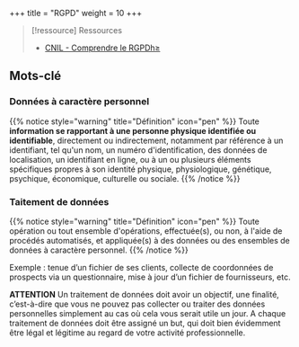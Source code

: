 +++
title = "RGPD"
weight = 10
+++

> [!ressource] Ressources
> - [CNIL - Comprendre le RGPDh≥](https://www.cnil.fr/fr/comprendre-le-rgpd)

## Mots-clé

### Données à caractère personnel
{{% notice style="warning" title="Définition" icon="pen" %}}
Toute **information se rapportant à une
personne physique identifiée ou identifiable**, directement ou
indirectement, notamment par référence à un identifiant, tel qu'un nom,
un numéro d'identification, des données de localisation, un identifiant en
ligne, ou à un ou plusieurs éléments spécifiques propres à son identité
physique, physiologique, génétique, psychique, économique, culturelle ou
sociale.
{{% /notice %}}

### Taitement de données
{{% notice style="warning" title="Définition" icon="pen" %}}
Toute opération ou tout ensemble d'opérations,
effectuée(s), ou non, à l'aide de procédés automatisés, et appliquée(s) à
des données ou des ensembles de données à caractère personnel.
{{% /notice %}}

Exemple : tenue d’un fichier de ses clients, collecte de coordonnées de prospects via un questionnaire, mise à jour d’un fichier de fournisseurs, etc.

**ATTENTION** Un traitement de données doit avoir un objectif, une finalité, c’est-à-dire que vous ne pouvez pas collecter ou traiter des données personnelles simplement au cas où cela vous serait utile un jour. A chaque traitement de données doit être assigné un but, qui doit bien évidemment être légal et légitime au regard de votre activité professionnelle.
